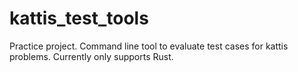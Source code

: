 # kattis_test_tools
Practice project. Command line tool to evaluate test cases for kattis problems. Currently only supports Rust.
